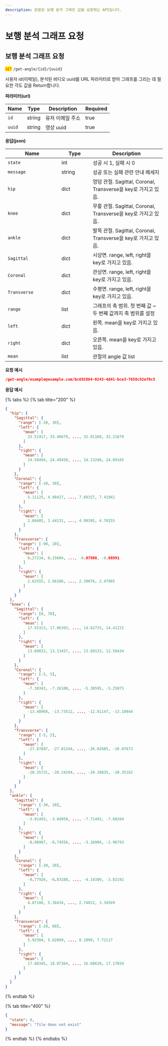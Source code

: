 ```yaml
---
description: 완료된 보행 분석 그래프 값을 요청하는 API입니다.
---
```


# 보행 분석 그래프 요청

## 보행 분석 그래프 요청

<mark style="color:red;">`GET`</mark> `/get-angle/{id}/{uuid}`

사용자 id(이메일), 분석된 비디오 uuid를 URL 파라미터로 받아 그래프를 그리는 데 필요한 각도 값을 Return합니다.

**파라미터(url)**

<table><thead><tr><th>Name</th><th>Type</th><th>Description</th><th data-type="checkbox">Required</th></tr></thead><tbody><tr><td><code>id</code></td><td>string</td><td>유저 이메일 주소</td><td>true</td></tr><tr><td><code>uuid</code></td><td>string</td><td>영상 uuid</td><td>true</td></tr></tbody></table>

**응답(json)**

<table><thead><tr><th width="156">Name</th><th width="84">Type</th><th>Description</th></tr></thead><tbody><tr><td><code>state</code></td><td>int</td><td>성공 시 1, 실패 시 0</td></tr><tr><td><code>message</code></td><td>string</td><td>성공 또는 실패 관련 안내 메세지</td></tr><tr><td><code>hip</code></td><td>dict</td><td>엉덩 관절. Sagittal, Coronal, Transverse을 key로 가지고 있음.</td></tr><tr><td><code>knee</code></td><td>dict</td><td>무릎 관절. Sagittal, Coronal, Transverse을 key로 가지고 있음.</td></tr><tr><td><code>ankle</code></td><td>dict</td><td>발목 관절. Sagittal, Coronal, Transverse을 key로 가지고 있음.</td></tr><tr><td><code>Sagittal</code></td><td>dict</td><td>시상면. range, left, right을 key로 가지고 있음.</td></tr><tr><td><code>Coronal</code></td><td>dict</td><td>관상면. range, left, right을 key로 가지고 있음.</td></tr><tr><td><code>Transverse</code></td><td>dict</td><td>수평면. range, left, right을 key로 가지고 있음.</td></tr><tr><td><code>range</code></td><td>list</td><td>그래프의 축 범위. 첫 번째 값 ~ 두 번째 값까지 축 범위를 설정</td></tr><tr><td><code>left</code></td><td>dict</td><td>왼쪽. mean을 key로 가지고 있음.</td></tr><tr><td><code>right</code></td><td>dict</td><td>오른쪽. mean을 key로 가지고 있음.</td></tr><tr><td><code>mean</code></td><td>list</td><td>관절의 angle 값 list</td></tr></tbody></table>

**요청 예시**

```json
/get-angle/example@example.com/bc692864-0243-4d41-bce3-7658c92ef0c5
```

**응답 예시**

{% tabs %}
{% tab title="200" %}
```json
{
  "hip": {
    "Sagittal": {
      "range": [-30, 30],
      "left": {
        "mean": [
          33.51917, 33.46679, ..., 32.01168, 32.21679
        ]
      },
      "right": {
        "mean": [
          24.58494, 24.49458, ..., 24.13248, 24.09185
        ]
      }
    },
    "Coronal": {
      "range": [-10, 30],
      "left": {
        "mean": [
          5.11125, 4.98427, ..., 7.69327, 7.41942
        ]
      },
      "right": {
        "mean": [
          2.69405, 2.44131, ..., 4.99395, 4.70155
        ]
      }
    },
    "Transverse": {
      "range": [-90, 20],
      "left": {
        "mean": [
          0.27234, 0.15604, ..., -0.07908, -0.08991
        ]
      },
      "right": {
        "mean": [
          2.62555, 2.66186, ..., 2.39876, 2.47905
        ]
      }
    }
  },
  "knee": {
    "Sagittal": {
      "range": [0, 70],
      "left": {
        "mean": [
          17.55313, 17.86393, ..., 14.62733, 14.41221
        ]
      },
      "right": {
        "mean": [
          13.89033, 13.13457, ..., 13.69133, 12.58434
        ]
      }
    },
    "Coronal": {
      "range": [-5, 5],
      "left": {
        "mean": [
          -7.38343, -7.26108, ..., -5.30595, -5.25075
        ]
      },
      "right": {
        "mean": [
          -13.48968, -13.73512, ..., -12.81147, -13.10944
        ]
      }
    },
    "Transverse": {
      "range": [-5, 5],
      "left": {
        "mean": [
          -27.87897, -27.81244, ..., -26.02685, -26.07673
        ]
      },
      "right": {
        "mean": [
          -20.35731, -20.24204, ..., -20.10835, -20.35162
        ]
      }
    }
  },
  "ankle": {
    "Sagittal": {
      "range": [-30, 20],
      "left": {
        "mean": [
          -3.91493, -3.84959, ..., -7.71493, -7.68264
        ]
      },
      "right": {
        "mean": [
          -0.98987, -0.74556, ..., -3.16904, -2.96793
        ]
      }
    },
    "Coronal": {
      "range": [-20, 20],
      "left": {
        "mean": [
          -0.77926, -0.83188, ..., -4.14389, -3.82192
        ]
      },
      "right": {
        "mean": [
          4.87106, 5.38434, ..., 2.74012, 3.34569
        ]
      }
    },
    "Transverse": {
      "range": [-20, 60],
      "left": {
        "mean": [
          5.92304, 5.62899, ..., 8.1099, 7.72117
        ]
      },
      "right": {
        "mean": [
          17.80345, 18.07364, ..., 16.68639, 17.17034
        ]
      }
    }
  }
}


```
{% endtab %}

{% tab title="400" %}
```json
{
  "state": 0,
  "message": "file does not exist"
}
```
{% endtab %}
{% endtabs %}

<figure><img src="../.gitbook/assets/image (3).png" alt=""><figcaption></figcaption></figure>
